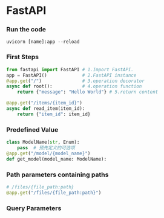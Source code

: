 # FastAPI 

### Run the code

```
uvicorn [name]:app --reload
```

### First Steps

```python
from fastapi import FastAPI # 1.Import FastAPI.
app = FastAPI()             # 2.FastAPI instance
@app.get("/")				# 3.operation decorator
async def root():			# 4.operation function
    return {"message": "Hello World"} # 5.return content

@app.get("/items/{item_id}")
async def read_item(item_id):
    return {"item_id": item_id}
```

### Predefined Value

```python
class ModelName(str, Enum):
    pass  # 预先定义的可选项
@app.get("/model/{model_name}")
def get_model(model_name: ModelName):
```

### Path parameters containing paths

```python
# /files/{file_path:path}
@app.get("/files/{file_path:path}")
```

### Query Parameters